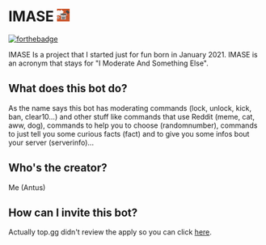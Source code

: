 # IMASE ![alt text](https://github.com/Antjus/IMASE-BOT/blob/main/logo.png)
[![forthebadge](https://forthebadge.com/images/badges/you-didnt-ask-for-this.svg)](https://forthebadge.com)

IMASE Is a project that I started just for fun born in January 2021. IMASE is an acronym that stays for "I Moderate And Something Else".

## What does this bot do?
 As the name says this bot has moderating commands (lock, unlock, kick, ban, clear10...) and other stuff like commands that use Reddit (meme, cat, aww, dog), commands to help you to choose (randomnumber), commands to just tell you some curious facts (fact) and to give you some infos bout your server (serverinfo)...
 
 ## Who's the creator? 
 Me (Antus)
 
 ## How can I invite this bot? 
 Actually top.gg didn't review the apply so you can click [here](https://discord.com/oauth2/authorize?client_id=800329693651009557&scope=bot&permissions=7314341752).
 
 # 
